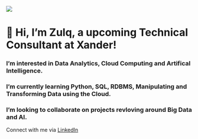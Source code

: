 ![](https://komarev.com/ghpvc/?username=ZulqAnsari&style=plastic)

# 👋 Hi, I’m Zulq, a upcoming Technical Consultant at Xander!

### I’m interested in Data Analytics, Cloud Computing and Artifical Intelligence.
### I’m currently learning Python, SQL, RDBMS, Manipulating and Transforming Data using the Cloud. 
### I’m looking to collaborate on projects revloving around Big Data and AI. 


Connect with me via [LinkedIn](https://www.linkedin.com/in/zulq-ansari97/)

<!---
ZulqAnsari/ZulqAnsari is a ✨ special ✨ repository because its `README.md` (this file) appears on your GitHub profile.
You can click the Preview link to take a look at your changes.
--->
